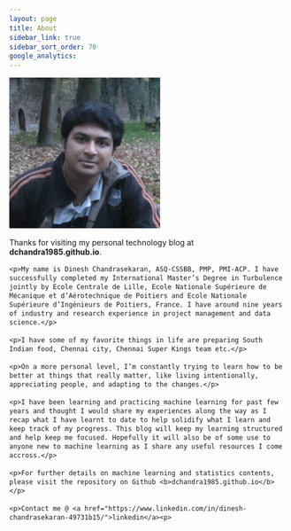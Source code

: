 ```yaml
---
layout: page
title: About
sidebar_link: true
sidebar_sort_order: 70
google_analytics: 
---
```



<div class="left-col">
    <img src="_screenshots/dinesh.png">
</div>

<div class="right-col">
    <p>Thanks for visiting my personal technology blog at <b>dchandra1985.github.io</b>.</p>

    <p>My name is Dinesh Chandrasekaran, ASQ-CSSBB, PMP, PMI-ACP. I have successfully completed my International Master’s Degree in Turbulence jointly by Ecole Centrale de Lille, Ecole Nationale Supérieure de Mécanique et d’Aérotechnique de Poitiers and Ecole Nationale Supérieure d’Ingénieurs de Poitiers, France. I have around nine years of industry and research experience in project management and data science.</p>

    <p>I have some of my favorite things in life are preparing South Indian food, Chennai city, Chennai Super Kings team etc.</p>

    <p>On a more personal level, I’m constantly trying to learn how to be better at things that really matter, like living intentionally, appreciating people, and adapting to the changes.</p>

    <p>I have been learning and practicing machine learning for past few years and thought I would share my experiences along the way as I recap what I have learnt to date to help solidify what I learn and keep track of my progress. This blog will keep my learning structured and help keep me focused. Hopefully it will also be of some use to anyone new to machine learning as I share any useful resources I come accross.</p>

    <p>For further details on machine learning and statistics contents, please visit the repository on Github <b>dchandra1985.github.io</b></p>
    
    <p>Contact me @ <a href="https://www.linkedin.com/in/dinesh-chandrasekaran-49731b15/">linkedin</a><p>
</div>
